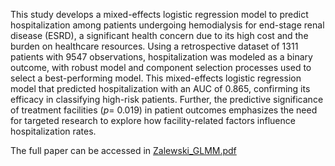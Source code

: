    This study develops a mixed-effects logistic regression model to predict hospitalization among patients undergoing hemodialysis for end-stage renal disease (ESRD), a significant health concern due to its high cost and the burden on healthcare resources. Using a retrospective dataset of 1311 patients with 9547 observations, hospitalization was modeled as a binary outcome, with robust model and component selection processes used to select a best-performing model. This mixed-effects logistic regression model that predicted hospitalization with an AUC of 0.865, confirming its efficacy in classifying high-risk patients. Further, the predictive significance of treatment facilities ($p$= 0.019) in patient outcomes emphasizes the need for targeted research to explore how facility-related factors influence hospitalization rates.

The full paper can be accessed in [Zalewski_GLMM.pdf](Zalewski_GLMM.pdf)
